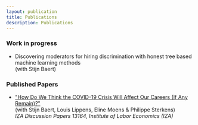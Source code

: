 ```yaml
---
layout: publication
title: Publications
description: Publications
---
```


### Work in progress
* Discovering moderators for hiring discrimination with honest tree based machine learning methods <br>
  (with Stijn Baert)

### Published Papers
* <a href="https://ideas.repec.org/p/iza/izadps/dp13164.html">"How Do We Think the COVID-19 Crisis Will Affect Our Careers (If Any Remain)?"</a><br>
 (with Stijn Baert, Louis Lippens, Eline Moens & Philippe Sterkens)<br>
 _IZA Discussion Papers 13164, Institute of Labor Economics (IZA)_
